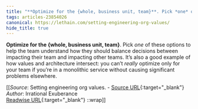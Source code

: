 ```yaml
---
title: "**Optimize for the {whole, business unit, team}**. Pick *one* of ..."
tags: articles-23854026
canonical: https://lethain.com/setting-engineering-org-values/
hide_title: true
---
```


**Optimize for the {whole, business unit, team}**. Pick *one* of these options to help the team understand how they should balance decisions between impacting their team and impacting other teams. It’s also a good example of how values and architecture intersect: you can’t *really* optimize only for your team if you’re in a monolithic service without causing significant problems elsewhere.


[[_Source_: Setting engineering org values. - [Source URL](https://lethain.com/setting-engineering-org-values/){:target="_blank"}<br>
_Author_: Irrational Exuberance<br>
[Readwise URL](https://readwise.io/open/466426175){:target="_blank"}
::wrap]]